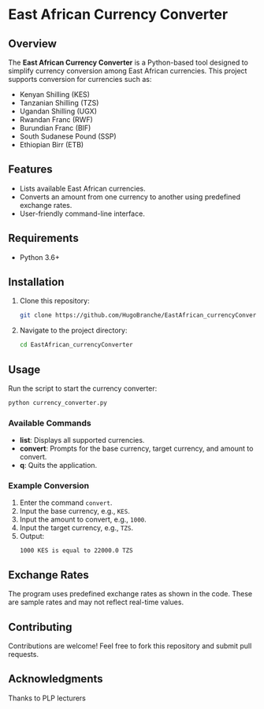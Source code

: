 # East African Currency Converter

## Overview
The **East African Currency Converter** is a Python-based tool designed to simplify currency conversion among East African currencies. This project supports conversion for currencies such as:
- Kenyan Shilling (KES)
- Tanzanian Shilling (TZS)
- Ugandan Shilling (UGX)
- Rwandan Franc (RWF)
- Burundian Franc (BIF)
- South Sudanese Pound (SSP)
- Ethiopian Birr (ETB)

## Features
- Lists available East African currencies.
- Converts an amount from one currency to another using predefined exchange rates.
- User-friendly command-line interface.

## Requirements
- Python 3.6+

## Installation
1. Clone this repository:
   ```bash
   git clone https://github.com/HugoBranche/EastAfrican_currencyConverter.git
   ```
2. Navigate to the project directory:
   ```bash
   cd EastAfrican_currencyConverter
   ```

## Usage
Run the script to start the currency converter:
```bash
python currency_converter.py
```
### Available Commands
- **list**: Displays all supported currencies.
- **convert**: Prompts for the base currency, target currency, and amount to convert.
- **q**: Quits the application.

### Example Conversion
1. Enter the command `convert`.
2. Input the base currency, e.g., `KES`.
3. Input the amount to convert, e.g., `1000`.
4. Input the target currency, e.g., `TZS`.
5. Output:
   ```plaintext
   1000 KES is equal to 22000.0 TZS
   ```

## Exchange Rates
The program uses predefined exchange rates as shown in the code. These are sample rates and may not reflect real-time values.

## Contributing
Contributions are welcome! Feel free to fork this repository and submit pull requests.

## Acknowledgments
Thanks to PLP lecturers


